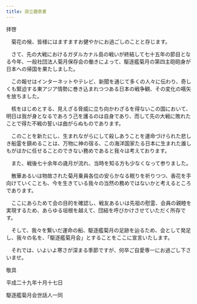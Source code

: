 ```yaml
---
title: 設立趣意書
---
```


拝啓

　菊花の候、皆様にはますますお健やかにお過ごしのことと存じます。

　さて、先の大戦におけるガダルカナル島の戦いが終結して七十五年の節目となる今年、一般社団法人菊月保存会の働きによって、駆逐艦菊月の第四主砲砲身が日本への帰国を果たしました。

　この報せはインターネットやテレビ、新聞を通じて多くの人々に伝わり、奇しくも緊迫する東アジア情勢に巻き込まれつつある日本の戦争観、その変化の嚆矢を放ちました。

　核をはじめとする、見えざる脅威に立ち向かわざるを得ないこの国において、明日は我が身となるであろう己を護るのは自身であり、而して先の大戦に敗れたことで得た不戦の誓いは曲がらぬものであります。

　このことを新たにし、生まれながらにして殺しあうことを運命づけられた悲しき船霊を鎮めることは、万物に神の宿る、この海洋国家たる日本に生まれた誰しもがほかに任せることのできない務めであると我々は考えております。

　また、戦後七十余年の歳月が流れ、当時を知る方も少なくなって参りました。

　散華あるいは物故された菊月乗員各位の安らかなる眠りを祈りつつ、香花を手向けていくことも、今を生きている我々の当然の務めではないかと考えるところであります。

　ここにあらためて会の目的を確認し、戦友あるいは先祖の慰霊、会員の親睦を実現するため、あらゆる垣根を越えて、団結を呼びかけさせていただく所存です。

　そして、我々を繋いだ運命の船、駆逐艦菊月の足跡を辿るため、会として発足し、我々の名を、「駆逐艦菊月会」とすることをここに宣言いたします。

　それでは、いよいよ寒さが深まる季節ですが、何卒ご自愛専一にお過ごし下さいませ。

敬具

平成二十九年十月十七日

駆逐艦菊月会世話人一同

